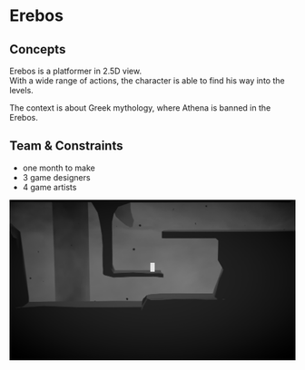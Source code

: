 # Erebos  

## Concepts
Erebos is a platformer in 2.5D view.  
With a wide range of actions, the character is able to find his way into the levels.  
  
The context is about Greek mythology, where Athena is banned in the Erebos.  
  
  
## Team & Constraints
- one month to make
- 3 game designers
- 4 game artists

  
![Game Screenshot](Docs/cover.png)  
